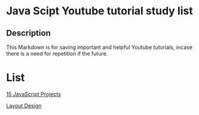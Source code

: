 # Java Scipt Youtube tutorial study list

## Description
This Markdown is for saving important and helpful Youtube tutorials, incase there is a need for repetition if the future.

# List
[15 JavaScript Projects](https://www.youtube.com/watch?v=3PHXvlpOkf4&t=2476s)

[Layout Design](https://www.youtube.com/watch?v=yUvGHNzqG7M)